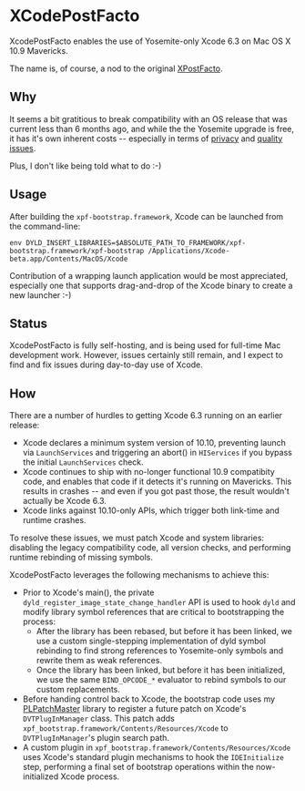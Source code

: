 # XCodePostFacto

XcodePostFacto enables the use of Yosemite-only Xcode 6.3 on Mac OS X 10.9 Mavericks. 

The name is, of course, a nod to the original [XPostFacto](https://en.wikipedia.org/wiki/XPostFacto).

## Why

It seems a bit gratitious to break compatibility with an OS release that was current less than 6 months ago, and while the the Yosemite upgrade is free, it has it's own inherent costs -- especially in terms of [privacy](https://fix-macosx.com/) and [quality](http://mjtsai.com/blog/2015/01/06/apples-software-quality-continued/) [issues](http://mjtsai.com/blog/2014/10/11/apples-software-quality-decline/).

Plus, I don't like being told what to do :-)

## Usage

After building the `xpf-bootstrap.framework`, Xcode can be launched from the command-line:

    env DYLD_INSERT_LIBRARIES=$ABSOLUTE_PATH_TO_FRAMEWORK/xpf-bootstrap.framework/xpf-bootstrap /Applications/Xcode-beta.app/Contents/MacOS/Xcode

Contribution of a wrapping launch application would be most appreciated, especially one that supports drag-and-drop of the Xcode binary to create a new launcher :-)

## Status

XcodePostFacto is fully self-hosting, and is being used for full-time Mac development work. However,
issues certainly still remain, and I expect to find and fix issues during day-to-day use of Xcode.

## How

There are a number of hurdles to getting Xcode 6.3 running on an earlier release:

* Xcode declares a minimum system version of 10.10, preventing launch via `LaunchServices` and triggering an abort() in `HIServices` if you bypass the initial `LaunchServices` check.
* Xcode continues to ship with no-longer functional 10.9 compatibity code, and enables that code if it detects it's running on Mavericks. This results in crashes -- and even if you got past those, the result wouldn't actually be Xcode 6.3.
* Xcode links against 10.10-only APIs, which trigger both link-time and runtime crashes.

To resolve these issues, we must patch Xcode and system libraries: disabling the legacy compatibility code, all version checks, and performing runtime rebinding of missing symbols.

XcodePostFacto leverages the following mechanisms to achieve this:

* Prior to Xcode's main(), the private `dyld_register_image_state_change_handler` API is used to hook `dyld` and modify library symbol references that are critical to bootstrapping the process:
	*  After the library has been rebased, but before it has been linked, we use a custom single-stepping implementation of dyld symbol rebinding to find strong references to Yosemite-only symbols and rewrite them as weak references.
	* Once the library has been linked, but before it has been initialized, we use the same `BIND_OPCODE_*` evaluator to rebind symbols to our custom replacements.
* Before handing control back to Xcode, the bootstrap code uses my [PLPatchMaster](https://opensource.plausible.coop/src/projects/PLTP/repos/plpatchmaster/browse) library to register a future patch on Xcode's `DVTPlugInManager` class. This patch adds `xpf_bootstrap.framework/Contents/Resources/Xcode` to `DVTPlugInManager`'s plugin search path. 
* A custom plugin in `xpf_bootstrap.framework/Contents/Resources/Xcode` uses Xcode's standard plugin mechanisms to hook the `IDEInitialize` step, performing a final set of bootstrap operations within the now-initialized Xcode process.
